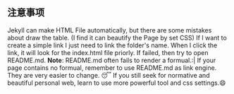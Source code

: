 ## 注意事项
Jekyll can make HTML File automatically, but there are some mistakes about draw the table.
(I find it can beautify the Page by set CSS)
If I want to create a simple link I just need to link the folder's name. When I click the link, it will look for the index.html file priorly. If failed, then try to open README.md. 
**Note**: README.md often fails to render a formual.:|
If your page contains no formual, remember to use README.md as link engine. They are very easier to change.   :sleeping:
If you still seek for normative and beautiful personal web, learn to use more powerful tool and  css settings.:smile: